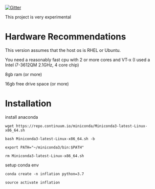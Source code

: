 [![Gitter](https://badges.gitter.im/terminal-labs/inflation.svg)](https://gitter.im/terminal-labs/inflation?utm_source=badge&utm_medium=badge&utm_campaign=pr-badge&utm_content=badge)

This project is very experimental

# Hardware Recommendations

This version assumes that the host os is RHEL or Ubuntu.

You need a reasonably fast cpu with 2 or more cores and VT-x (I used a Intel i7-3612QM 2.1GHz, 4 core chip)

8gb ram (or more)

16gb free drive space (or more)

# Installation

install anaconda
```
wget https://repo.continuum.io/miniconda/Miniconda3-latest-Linux-x86_64.sh

bash Miniconda3-latest-Linux-x86_64.sh -b

export PATH="~/miniconda3/bin:$PATH"

rm Miniconda3-latest-Linux-x86_64.sh
```

setup conda env
```
conda create -n inflation python=3.7

source activate inflation
```
